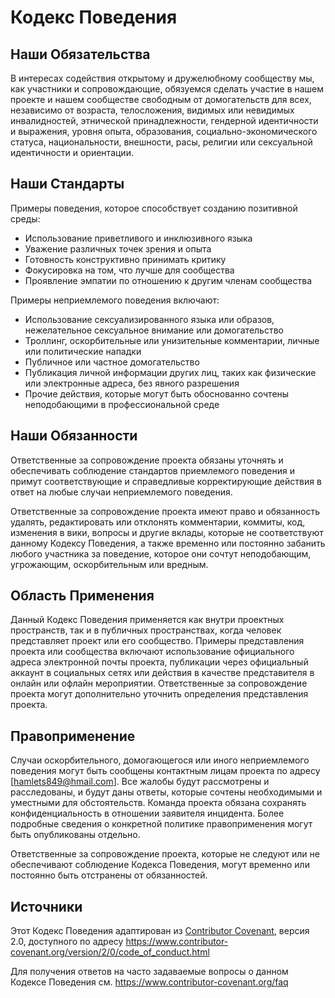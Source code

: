 # Кодекс Поведения

## Наши Обязательства

В интересах содействия открытому и дружелюбному сообществу мы, как участники и сопровождающие, обязуемся сделать участие в нашем проекте и нашем сообществе свободным от домогательств для всех, независимо от возраста, телосложения, видимых или невидимых инвалидностей, этнической принадлежности, гендерной идентичности и выражения, уровня опыта, образования, социально-экономического статуса, национальности, внешности, расы, религии или сексуальной идентичности и ориентации.

## Наши Стандарты

Примеры поведения, которое способствует созданию позитивной среды:

* Использование приветливого и инклюзивного языка
* Уважение различных точек зрения и опыта
* Готовность конструктивно принимать критику
* Фокусировка на том, что лучше для сообщества
* Проявление эмпатии по отношению к другим членам сообщества

Примеры неприемлемого поведения включают:

* Использование сексуализированного языка или образов, нежелательное сексуальное внимание или домогательство
* Троллинг, оскорбительные или унизительные комментарии, личные или политические нападки
* Публичное или частное домогательство
* Публикация личной информации других лиц, таких как физические или электронные адреса, без явного разрешения
* Прочие действия, которые могут быть обоснованно сочтены неподобающими в профессиональной среде

## Наши Обязанности

Ответственные за сопровождение проекта обязаны уточнять и обеспечивать соблюдение стандартов приемлемого поведения и примут соответствующие и справедливые корректирующие действия в ответ на любые случаи неприемлемого поведения.

Ответственные за сопровождение проекта имеют право и обязанность удалять, редактировать или отклонять комментарии, коммиты, код, изменения в вики, вопросы и другие вклады, которые не соответствуют данному Кодексу Поведения, а также временно или постоянно забанить любого участника за поведение, которое они сочтут неподобающим, угрожающим, оскорбительным или вредным.

## Область Применения

Данный Кодекс Поведения применяется как внутри проектных пространств, так и в публичных пространствах, когда человек представляет проект или его сообщество. Примеры представления проекта или сообщества включают использование официального адреса электронной почты проекта, публикации через официальный аккаунт в социальных сетях или действия в качестве представителя в онлайн или офлайн мероприятии. Ответственные за сопровождение проекта могут дополнительно уточнить определения представления проекта.

## Правоприменение

Случаи оскорбительного, домогающегося или иного неприемлемого поведения могут быть сообщены контактным лицам проекта по адресу [hamlets849@hmail.com]. Все жалобы будут рассмотрены и расследованы, и будут даны ответы, которые сочтены необходимыми и уместными для обстоятельств. Команда проекта обязана сохранять конфиденциальность в отношении заявителя инцидента. Более подробные сведения о конкретной политике правоприменения могут быть опубликованы отдельно.

Ответственные за сопровождение проекта, которые не следуют или не обеспечивают соблюдение Кодекса Поведения, могут временно или постоянно быть отстранены от обязанностей.

## Источники

Этот Кодекс Поведения адаптирован из [Contributor Covenant](https://www.contributor-covenant.org), версия 2.0, доступного по адресу https://www.contributor-covenant.org/version/2/0/code_of_conduct.html

Для получения ответов на часто задаваемые вопросы о данном Кодексе Поведения см. https://www.contributor-covenant.org/faq
